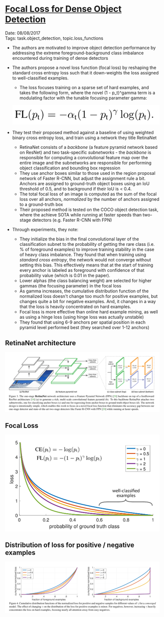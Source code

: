 # [Focal Loss for Dense Object Detection](https://arxiv.org/abs/1708.02002)

Date: 08/08/2017  
Tags: task.object_detection, topic.loss_functions

- The authors are motivated to improve object detection performance by addressing the extreme foreground-background class imbalance encountered during training of dense detectors
- The authors propose a novel loss function (focal loss) by reshaping the standard cross entropy loss such that it down-weights the loss assigned to well-classified examples.
    - The loss focuses training on a sparse set of hard examples, and takes the following form, where the novel (1 - p_t)^gamma term is a modulating factor with the tunable focusing parameter gamma:

    ![](./images/focal_loss.png)
- They test their proposed method against a baseline of using weighted binary cross entropy loss, and train using a network they title RetinaNet
    - RetinaNet consists of a *backbone* (a feature pyramid network based on ResNet) and two task-specific *subnetworks* - the *backbone* is responsible for computing a convolutional feature map over the entire image and the subnetworks are responsible for performing object classification and bounding box regression
    - They use anchor boxes similar to those used in the region proposal network of Faster R-CNN, but adjust the assignment rule a bit. Anchors are assigned to ground-truth object boxes using an IoU threshold of 0.5, and to background if their IoU is < 0.4.
    - The total focal loss of an image is computed as the sum of the focal loss over all anchors, *normalized* by the number of anchors assigned to a ground-truth box
    - Their proposed method is tested on the COCO object detection task, where the achieve SOTA while running at faster speeds than two-stage detectors (e.g. Faster R-CNN with FPN)
- Through experiments, they note:
    - They initialize the bias in the final convolutional layer of the classification subnet to the probability of getting the rare class (i.e. % of foreground examples) to improve training stability in the case of heavy class imbalance. They found that when training using *standard cross entropy*, the network would not converge without setting this bias. This effectively means that at the start of training every anchor is labeled as foreground with confidence of that probability value (which is 0.01 in the paper).
    - Lower alphas (the class balancing weight) are selected for higher gammas (the focusing parameter) in the focal loss
    - As gamma increases, the cumulative distribution function of the normalized loss doesn't change too much for positive examples, but changes quite a bit for negative examples. And, it changes in a way that the loss is heavily concentrated on hard examples.
    - Focal loss is more effective than online hard example mining, as well as using a hinge loss (using hinge loss was actually unstable)
    - They found that using 6-9 anchors per spatial position in each pyramid level performed best (they searched over 1-12 anchors)

## RetinaNet architecture

![](./images/retina_net.png)

## Focal Loss

![](./images/focal_loss_visual.png)

## Distribution of loss for positive / negative examples

![](./images/distribution_of_loss.png)
